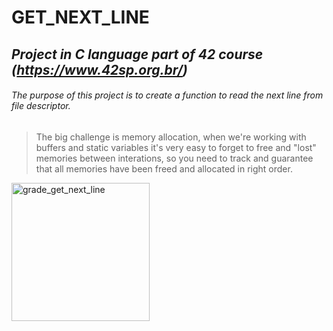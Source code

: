 # GET_NEXT_LINE
## *Project in C language part of 42 course (https://www.42sp.org.br/)*

###### The purpose of this project is to create a function to read the next line from file descriptor.
> The big challenge is memory allocation, when we're working with buffers and static variables it's very easy to forget to free and "lost" memories between interations, so you need to track and guarantee that all memories have been freed and allocated in right order.

<img width="221" alt="grade_get_next_line" src="https://user-images.githubusercontent.com/84783042/150209764-dd3ace4d-b5a9-40ff-90fc-1022d4097513.png">
